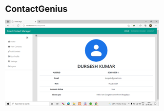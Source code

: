 # ContactGenius

![image alt](https://github.com/suryanshsgh9140/ContactGenius/blob/b161dfb36115216c2d5bbfde5b66b2cc0cdb613f/142222889-2026cc1e-5e70-4e97-a5eb-64fce2b8c7a9.png)
